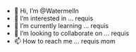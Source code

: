 - 👋 Hi, I’m @Watermelln
- 👀 I’m interested in ... requis
- 🌱 I’m currently learning ... requis
- 💞️ I’m looking to collaborate on ... requis
- 📫 How to reach me ... requis mom

<!---
Watermelln/Watermelln is a ✨ special ✨ repository because its `README.md` (this file) appears on your GitHub profile.
You can click the Preview link to take a look at your changes.
--->
